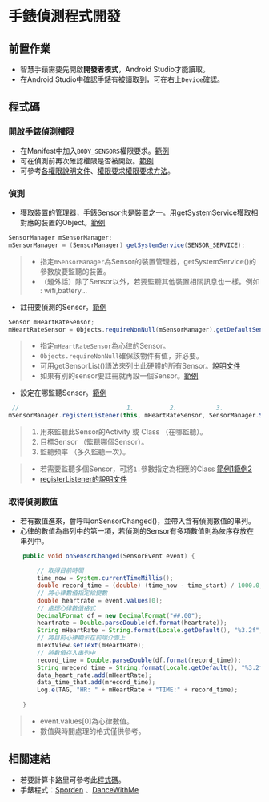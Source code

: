 # 手錶偵測程式開發

## 前置作業

* 智慧手錶需要先開啟**開發者模式**，Android Studio才能讀取。
* 在Android Studio中確認手錶有被讀取到，可在右上`Device`確認。

## 程式碼

### 開啟手錶偵測權限

* 在Manifest中加入`BODY_SENSORS`權限要求。[範例](https://github.com/fujisawakazuhi/WatchDevelopmentConcept/blob/master/DancingWithMe/watchdancingsensor/src/main/AndroidManifest.xml#L5)
* 可在偵測前再次確認權限是否被開啟。[範例](mainactivity114)
* 可參考[各權限說明文件](https://developer.android.com/reference/android/Manifest.permission)、[權限要求權限要求方法](https://developer.android.com/training/articles/wear-permissions)。

### 偵測

* 獲取裝置的管理器，手錶Sensor也是裝置之一。用getSystemService獲取相對應的裝置的Object。[範例](mainactivity127)

```java
SensorManager mSensorManager;
mSensorManager = (SensorManager) getSystemService(SENSOR_SERVICE);
```

> * 指定`mSensorManager`為Sensor的裝置管理器，getSystemService()的參數放要監聽的裝置。
> * （題外話）除了Sensor以外，若要監聽其他裝置相關訊息也一樣。例如 : wifi,battery...
* 註冊要偵測的Sensor。[範例](mainactivity130)


```java
Sensor mHeartRateSensor;
mHeartRateSensor = Objects.requireNonNull(mSensorManager).getDefaultSensor(Sensor.TYPE_HEART_RATE);
```

> * 指定`mHeartRateSensor`為心律的Sensor。
> * `Objects.requireNonNull`確保該物件有值，非必要。
> * 可用getSensorList()語法來列出此硬體的所有Sensor。[說明文件](https://developer.android.com/reference/android/hardware/SensorManager#getSensorList(int))
> * 如果有別的sensor要註冊就再設一個Sensor。[範例](mainactivity137)

* 設定在哪監聽Sensor。[範例](mainactivity162)

```java
 //                              1.          2.           3.
mSensorManager.registerListener(this, mHeartRateSensor, SensorManager.SENSOR_DELAY_NORMAL);
```

> 1. 用來監聽此Sensor的Activity 或 Class （在哪監聽）。
> 2. 目標Sensor （監聽哪個Sensor）。
> 3. 監聽頻率 （多久監聽一次）。


> * 若需要監聽多個Sensor，可將`1.`參數指定為相應的Class [範例1](mainactivity162)[範例2](mainactivity192)
> * [registerListener的說明文件](https://developer.android.com/reference/android/hardware/SensorManager#registerListener(android.hardware.SensorListener,%20int,%20int))

### 取得偵測數值

* 若有數值進來，會呼叫onSensorChanged()，並帶入含有偵測數值的串列。
* 心律的數值為串列中的第一項，若偵測的Sensor有多項數值則為依序存放在串列中。

```java
    public void onSensorChanged(SensorEvent event) {
        
        // 取得目前時間
        time_now = System.currentTimeMillis();
        double record_time = (double) (time_now - time_start) / 1000.0;
        // 將心律數值指定給變數
        double heartrate = event.values[0];
        // 處理心律數值格式
        DecimalFormat df = new DecimalFormat("##.00");
        heartrate = Double.parseDouble(df.format(heartrate));
        String mHeartRate = String.format(Locale.getDefault(), "%3.2f", heartrate);
        // 將目前心律顯示在前端介面上
        mTextView.setText(mHeartRate);
        // 將數值存入串列中
        record_time = Double.parseDouble(df.format(record_time));
        String mrecord_time = String.format(Locale.getDefault(), "%3.2f", record_time);
        data_heart_rate.add(mHeartRate);
        data_time_that.add(mrecord_time);
        Log.e(TAG, "HR: " + mHeartRate + "TIME:" + record_time);
        
    }
```
> * event.values[0]為心律數值。
> * 數值與時間處理的格式僅供參考。

## 相關連結
* 若要計算卡路里可參考此[程式碼](https://github.com/fujisawakazuhi/WatchDevelopmentConcept/blob/4be8f6c39728fdb823a922326b52146ec7733203/Sporden/watch/src/main/java/com/fjuim/watch/MainActivity.java#L1068)。
* 手錶程式：[Sporden](https://github.com/fujisawakazuhi/WatchDevelopmentConcept/blob/master/Sporden/watch/src/main/java/com/fjuim/watch/MainActivity.java) 、[DanceWithMe](https://github.com/fujisawakazuhi/WatchDevelopmentConcept/blob/master/Sporden/watch/src/main/java/com/fjuim/watch/MainActivity.java)
